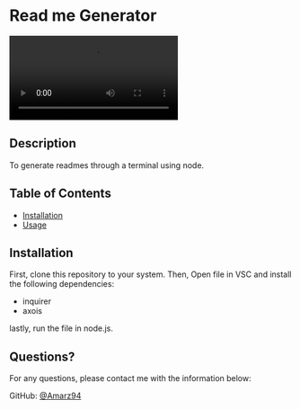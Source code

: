 # Read me Generator
  ![](utils/Images/demo.avi)
  
  
  ## Description 
  To generate readmes through a terminal using node.
  
  
  ## Table of Contents
  * [Installation](#installation)
  * [Usage](#usage)

  ## Installation
  
  First, clone this repository to your system.
  Then, Open file in VSC and install the following dependencies:
  - inquirer
  - axois
  
  lastly, run the file in node.js.
  

  
  ## Questions?
  
  
  For any questions, please contact me with the information below:
 
  GitHub: [@Amarz94](https://api.github.com/users/Amarz94)

